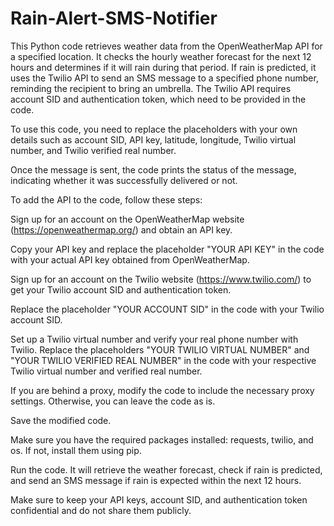 # Rain-Alert-SMS-Notifier
This Python code retrieves weather data from the OpenWeatherMap API for a specified location. It checks the hourly weather forecast for the next 12 hours and determines if it will rain during that period.
If rain is predicted, it uses the Twilio API to send an SMS message to a specified phone number, reminding the recipient to bring an umbrella. The Twilio API requires account SID and authentication token, which need to be provided in the code.

To use this code, you need to replace the placeholders with your own details such as account SID, API key, latitude, longitude, Twilio virtual number, and Twilio verified real number.

Once the message is sent, the code prints the status of the message, indicating whether it was successfully delivered or not.

To add the API to the code, follow these steps:

Sign up for an account on the OpenWeatherMap website (https://openweathermap.org/) and obtain an API key.

Copy your API key and replace the placeholder "YOUR API KEY" in the code with your actual API key obtained from OpenWeatherMap.

Sign up for an account on the Twilio website (https://www.twilio.com/) to get your Twilio account SID and authentication token.

Replace the placeholder "YOUR ACCOUNT SID" in the code with your Twilio account SID.

Set up a Twilio virtual number and verify your real phone number with Twilio. Replace the placeholders "YOUR TWILIO VIRTUAL NUMBER" and "YOUR TWILIO VERIFIED REAL NUMBER" in the code with your respective Twilio virtual number and verified real number.

If you are behind a proxy, modify the code to include the necessary proxy settings. Otherwise, you can leave the code as is.

Save the modified code.

Make sure you have the required packages installed: requests, twilio, and os. If not, install them using pip.

Run the code. It will retrieve the weather forecast, check if rain is predicted, and send an SMS message if rain is expected within the next 12 hours.

Make sure to keep your API keys, account SID, and authentication token confidential and do not share them publicly.
